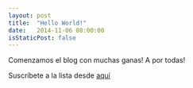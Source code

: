 ```yaml
---
layout: post
title:  "Hello World!"
date:   2014-11-06 08:00:00
isStaticPost: false
---
```


Comenzamos el blog con muchas ganas! A por todas!

Suscríbete a la lista desde [aquí](http://gdgmallorca.us9.list-manage.com/subscribe?u=39305c0abac7de34a923f7a4a&id=49c102aaa5)